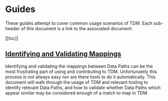 # Guides
These guides attempt to cover common usage scenarios of TDM. Each sub-header of this document is a link to the associated document.

[[toc]]

## [Identifying and Validating Mappings](Identifying%20and%20Validating%20Mappings.md)
Identifying and validating the mappings between Data Paths can be the most frustrating part of using and contributing to TDM. Unfortunately this process is not always easy nor are there tools to do it automatically. This document will walk through the usage of TDM and relevant tooling to identify relevant Data Paths, and how to validate whether Data Paths which appear similar may be considered enough of a match to map in TDM.
